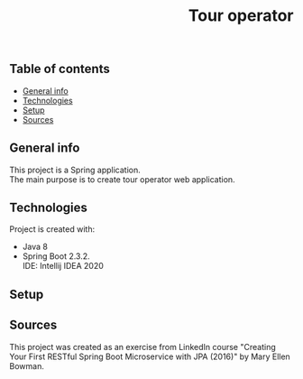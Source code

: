 <h1 align="right">Tour operator</h1><br>

## Table of contents
* [General info](#general-info)
* [Technologies](#technologies)
* [Setup](#setup)
* [Sources](#sources)

## General info
This project is a Spring application.  
The main purpose is to create tour operator web application.     

## Technologies
Project is created with:
* Java 8
* Spring Boot 2.3.2.  
IDE: Intellij IDEA 2020

## Setup


## Sources
This project was created as an exercise from LinkedIn course "Creating Your First RESTful Spring Boot Microservice with JPA (2016)" by Mary Ellen Bowman.
